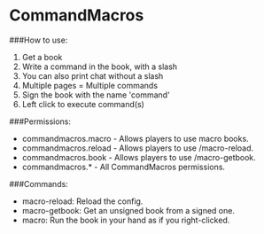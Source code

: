 CommandMacros
=============
###How to use:
 1. Get a book
 2. Write a command in the book, with a slash
 3. You can also print chat without a slash
 4. Multiple pages = Multiple commands
 5. Sign the book with the name 'command'
 6. Left click to execute command(s)

###Permissions:
 - commandmacros.macro - Allows players to use macro books.
 - commandmacros.reload - Allows players to use /macro-reload.
 - commandmacros.book - Allows players to use /macro-getbook.
 - commandmacros.* - All CommandMacros permissions.

###Commands:
 - macro-reload: Reload the config.
 - macro-getbook: Get an unsigned book from a signed one.
 - macro: Run the book in your hand as if you right-clicked.
